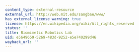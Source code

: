 ```yaml
---
content_type: external-resource
external_url: http://web.mit.edu/sangbae/www/
has_external_license_warning: true
license: https://en.wikipedia.org/wiki/All_rights_reserved
status: ''
title: Biomimetic Robotics Lab
uid: e5649659-5269-483d-9252-e5e740299d46
wayback_url: ''
---
```

